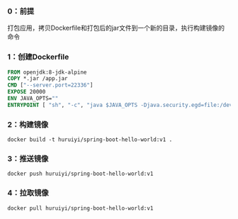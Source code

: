 ### 0：前提

打包应用，拷贝Dockerfile和打包后的jar文件到一个新的目录，执行构建镜像的命令

### 1：创建Dockerfile

```dockerfile
FROM openjdk:8-jdk-alpine
COPY *.jar /app.jar
CMD ["--server.port=22336"]
EXPOSE 20000
ENV JAVA_OPTS=""
ENTRYPOINT [ "sh", "-c", "java $JAVA_OPTS -Djava.security.egd=file:/dev/./urandom -jar /app.jar" ]
```

### 2：构建镜像

```shell
docker build -t huruiyi/spring-boot-hello-world:v1 .
```

### 3：推送镜像

```shell
docker push huruiyi/spring-boot-hello-world:v1
```

### 4：拉取镜像

```
docker pull huruiyi/spring-boot-hello-world:v1
```

